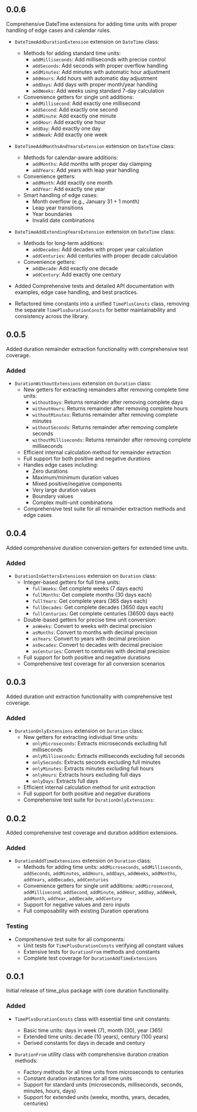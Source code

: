 ## 0.0.6

Comprehensive DateTime extensions for adding time units with proper handling of edge cases and calendar rules.

- `DateTimeAddDurationExtension` extension on `DateTime` class:

  - Methods for adding standard time units:
    - `addMilliseconds`: Add milliseconds with precise control
    - `addSeconds`: Add seconds with proper overflow handling
    - `addMinutes`: Add minutes with automatic hour adjustment
    - `addHours`: Add hours with automatic day adjustment
    - `addDays`: Add days with proper month/year handling
    - `addWeeks`: Add weeks using standard 7-day calculation
  - Convenience getters for single unit additions:
    - `addMillisecond`: Add exactly one millisecond
    - `addSecond`: Add exactly one second
    - `addMinute`: Add exactly one minute
    - `addHour`: Add exactly one hour
    - `addDay`: Add exactly one day
    - `addWeek`: Add exactly one week

- `DateTimeAddMonthsAndYearsExtension` extension on `DateTime` class:

  - Methods for calendar-aware additions:
    - `addMonths`: Add months with proper day clamping
    - `addYears`: Add years with leap year handling
  - Convenience getters:
    - `addMonth`: Add exactly one month
    - `addYear`: Add exactly one year
  - Smart handling of edge cases:
    - Month overflow (e.g., January 31 + 1 month)
    - Leap year transitions
    - Year boundaries
    - Invalid date combinations

- `DateTimeAddExtendingYearsExtension` extension on `DateTime` class:

  - Methods for long-term additions:
    - `addDecades`: Add decades with proper year calculation
    - `addCenturies`: Add centuries with proper decade calculation
  - Convenience getters:
    - `addDecade`: Add exactly one decade
    - `addCentury`: Add exactly one century

- Added Comprehensive tests and detailed API documentation with examples, edge case handling, and best practices.

- Refactored time constants into a unified `TimePlusConsts` class, removing the separate `TimePlusDurationConsts` for better maintainability and consistency across the library.

## 0.0.5

Added duration remainder extraction functionality with comprehensive test coverage.

### Added

- `DurationWithoutExtensions` extension on `Duration` class:
  - New getters for extracting remainders after removing complete time units:
    - `withoutDays`: Returns remainder after removing complete days
    - `withoutHours`: Returns remainder after removing complete hours
    - `withoutMinutes`: Returns remainder after removing complete minutes
    - `withoutSeconds`: Returns remainder after removing complete seconds
    - `withoutMilliseconds`: Returns remainder after removing complete milliseconds
  - Efficient internal calculation method for remainder extraction
  - Full support for both positive and negative durations
  - Handles edge cases including:
    - Zero durations
    - Maximum/minimum duration values
    - Mixed positive/negative components
    - Very large duration values
    - Boundary values
    - Complex multi-unit combinations
  - Comprehensive test suite for all remainder extraction methods and edge cases

## 0.0.4

Added comprehensive duration conversion getters for extended time units.

### Added

- `DurationInGettersExtensions` extension on `Duration` class:
  - Integer-based getters for full time units:
    - `fullWeeks`: Get complete weeks (7 days each)
    - `fullMonths`: Get complete months (30 days each)
    - `fullYears`: Get complete years (365 days each)
    - `fullDecades`: Get complete decades (3650 days each)
    - `fullCenturies`: Get complete centuries (36500 days each)
  - Double-based getters for precise time unit conversion:
    - `asWeeks`: Convert to weeks with decimal precision
    - `asMonths`: Convert to months with decimal precision
    - `asYears`: Convert to years with decimal precision
    - `asDecades`: Convert to decades with decimal precision
    - `asCenturies`: Convert to centuries with decimal precision
  - Full support for both positive and negative durations
  - Comprehensive test coverage for all conversion scenarios

## 0.0.3

Added duration unit extraction functionality with comprehensive test coverage.

### Added

- `DurationOnlyExtensions` extension on `Duration` class:
  - New getters for extracting individual time units:
    - `onlyMicroseconds`: Extracts microseconds excluding full milliseconds
    - `onlyMilliseconds`: Extracts milliseconds excluding full seconds
    - `onlySeconds`: Extracts seconds excluding full minutes
    - `onlyMinutes`: Extracts minutes excluding full hours
    - `onlyHours`: Extracts hours excluding full days
    - `onlyDays`: Extracts full days
  - Efficient internal calculation method for unit extraction
  - Full support for both positive and negative durations
  - Comprehensive test suite for `DurationOnlyExtensions`:

## 0.0.2

Added comprehensive test coverage and duration addition extensions.

### Added

- `DurationAddTimeExtensions` extension on `Duration` class:
  - Methods for adding time units: `addMicroseconds`, `addMilliseconds`, `addSeconds`, `addMinutes`, `addHours`, `addDays`, `addWeeks`, `addMonths`, `addYears`, `addDecades`, `addCenturies`
  - Convenience getters for single unit additions: `addMicrosecond`, `addMillisecond`, `addSecond`, `addMinute`, `addHour`, `addDay`, `addWeek`, `addMonth`, `addYear`, `addDecade`, `addCentury`
  - Support for negative values and zero inputs
  - Full composability with existing Duration operations

### Testing

- Comprehensive test suite for all components:
  - Unit tests for `TimePlusDurationConsts` verifying all constant values
  - Extensive tests for `DurationFrom` methods and constants
  - Complete test coverage for `DurationAddTimeExtensions`

## 0.0.1

Initial release of time_plus package with core duration functionality.

### Added

- `TimePlusDurationConsts` class with essential time unit constants:

  - Basic time units: days in week (7), month (30), year (365)
  - Extended time units: decade (10 years), century (100 years)
  - Derived constants for days in decade and century

- `DurationFrom` utility class with comprehensive duration creation methods:
  - Factory methods for all time units from microseconds to centuries
  - Constant duration instances for all time units
  - Support for standard units (microseconds, milliseconds, seconds, minutes, hours, days)
  - Support for extended units (weeks, months, years, decades, centuries)
